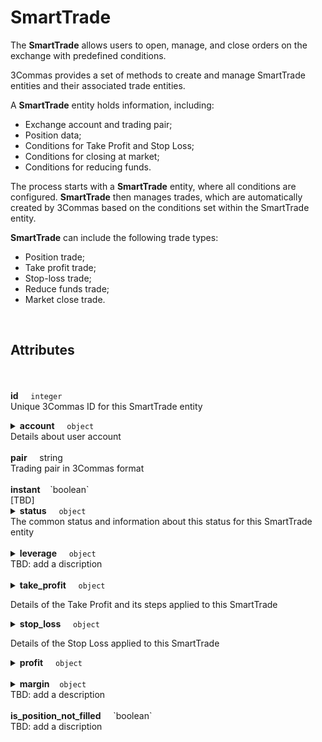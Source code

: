 <h1>SmartTrade</h1>

<p>
  The <strong>SmartTrade</strong> allows users to open, manage, and close orders on the exchange with predefined conditions.
</p>

<p>
  3Commas provides a set of methods to create and manage SmartTrade entities and their associated trade entities.
</p>

<p>
  A <strong>SmartTrade</strong> entity holds information, including:
</p>

<ul>
  <li>Exchange account and trading pair;</li>
  <li>Position data;</li>
  <li>Conditions for Take Profit and Stop Loss;</li>
  <li>Conditions for closing at market;</li>
  <li>Conditions for reducing funds.</li>
</ul>

<p>
  The process starts with a <strong>SmartTrade</strong> entity, where all conditions are configured. 
  <strong>SmartTrade</strong> then manages trades, which are automatically created by 3Commas based on the conditions set within the SmartTrade entity.
</p>

<p>
  <strong>SmartTrade</strong> can include the following trade types:
</p>

<ul>
  <li>Position trade;</li>
  <li>Take profit trade;</li>
  <li>Stop-loss trade;</li>
  <li>Reduce funds trade;</li>
  <li>Market close trade.</li>
</ul>
<br>

<h2>Attributes</h2>

<br><br>
<strong>id</strong>&nbsp;&nbsp;&nbsp;&nbsp;&nbsp;<code>integer</code><br>
Unique 3Commas ID for this SmartTrade entity<br>
<details>
<summary><strong>account</strong>&nbsp;&nbsp;&nbsp;&nbsp;&nbsp;<code>object</code><br>
Details about user account<br></summary>
<br>
<dd>
<strong>id</strong>&nbsp;&nbsp;&nbsp;&nbsp;&nbsp;<code>integer</code><br>
Unique 3Commas ID for this exchange account entity<br><br>
<strong>type</strong>&nbsp;&nbsp;&nbsp;&nbsp;&nbsp;<code>string</code><br>
Exchange types where this SmartTrade was created<br>
<strong>name</strong>&nbsp;&nbsp;&nbsp;&nbsp;&nbsp;<code>string</code><br> 
Name of this exchange account<br>
<strong>market</strong>&nbsp;&nbsp;&nbsp;&nbsp;&nbsp;<code>string</code><br>
[TBD]<br>
<strong>link</strong>&nbsp;&nbsp;&nbsp;&nbsp;&nbsp;<code>string</code><br>
The URL of the account where this SmartTrade was created<br>
</dd>
</details><br>
<strong>pair</strong>&nbsp;&nbsp;&nbsp;&nbsp;&nbsp;string<br>
Trading pair in 3Commas format<br>
<br>
<strong>instant</strong>&nbsp;&nbsp;&nbsp;&nbsp;`boolean`<br>
[TBD] <br>
<details>
<summary><strong>status</strong>&nbsp;&nbsp;&nbsp;&nbsp;&nbsp;<code>object</code><br>
The common status and information about this status for this SmartTrade entity</summary>
<br>
<dd>
<strong>basic_type</strong>&nbsp;&nbsp;&nbsp;&nbsp;&nbsp;<code>string</code><br>
3Commas status for this SmartTrade<br><br>
<strong>title</strong>&nbsp;&nbsp;&nbsp;&nbsp;&nbsp;<code>string</code><br>
Brief description of this status<br><br>
<strong>error</strong>&nbsp;&nbsp;&nbsp;&nbsp;&nbsp;<code>string</code><br>
Description of the error for this SmartTrade if it fails<br>
</dd>
</details><br>
<details>
<summary><strong>leverage</strong>&nbsp;&nbsp;&nbsp;&nbsp;&nbsp;<code>object</code><br>
TBD: add a discription</summary><br>
<p>
<dd><strong>enabled</strong>&nbsp;&nbsp;&nbsp;&nbsp;&nbsp;<code>boolean</code><br>
Information about this leverage for a futures account<br>
<code>false</code> if editing is not available<br>
<br>
<strong>type</strong>&nbsp;&nbsp;&nbsp;&nbsp;&nbsp;<code>string</code>
<br>
Shows the leverage type that was set when creating a SmartTrade on a futures account<br>
<strong>value</strong>&nbsp;&nbsp;&nbsp;&nbsp;&nbsp;<code>number</code>
<br> 
Shows the leverage value that was set when creating a SmartTrade on a futures account<br>
<strong>type_editable</strong>&nbsp;&nbsp;&nbsp;&nbsp;&nbsp;<code>boolean</code><br> 
Indicates whether the user can modify <code>leverage[type]</code> settings when editing a SmartTrade<br>
<code>true</code> if editing is available<br><br>
</p>
</details><br>
<details>
  <summary><strong>take_profit</strong>&nbsp;&nbsp;&nbsp;&nbsp;&nbsp;<code>object</code>
  <p>Details of the Take Profit and its steps applied to this SmartTrade</p></summary>
  <dl>
    <dd><strong>enabled</strong>&nbsp;&nbsp;&nbsp;&nbsp;&nbsp;<code>boolean</code></dd>
    <dd>Indicates whether the take profit settings for this SmartTrade can be edited</dd>
    <dd><strong>price_type</strong>&nbsp;&nbsp;&nbsp;&nbsp;&nbsp;<code>string</code></dd>
    <dd>The price type for the take profit trade(s) that was set when creating the SmartTrade. Can be either <code>value</code> or <code>percentage</code></dd>
    <dd><strong>steps</strong>&nbsp;&nbsp;&nbsp;&nbsp;&nbsp;<code>array</code></dd>
    <dd>Detailed conditions for each step of the Take Profit</dd>
    <dd>
      <dl>
        <dd><strong>id</strong>&nbsp;&nbsp;&nbsp;&nbsp;&nbsp;<code>integer</code></dt>
        <dd>Unique 3Commas trade ID for this SmartTrade entity</dd>
        <dd><strong>order_type</strong>&nbsp;&nbsp;&nbsp;&nbsp;&nbsp;<code>string</code></dd>
        <dd>The type of order for this trade's take profit</dd>
        <dd><strong>editable</strong>&nbsp;&nbsp;&nbsp;&nbsp;&nbsp;<code>boolean</code></dd>
        <dd>Indicates whether the step of take profit settings for this SmartTrade can be edited</dd>
        <dd><strong>units[value]</strong>&nbsp;&nbsp;&nbsp;&nbsp;&nbsp;<code>number</code></dd>
        <dd>Amount of units for this trade</dd>
        <dd><strong>price</strong>&nbsp;&nbsp;&nbsp;&nbsp;&nbsp;<code>object</code></dt>
        <dd>Details of the price applied for one step of Take Profit</dd>
        <dd>
          <dl>
            <dd><strong>type</strong>&nbsp;&nbsp;&nbsp;&nbsp;&nbsp;<code>integer</code></dd>
            <dd>The type of price for the take profit order used to open the position</dd>
            <dd><strong>value</strong>&nbsp;&nbsp;&nbsp;&nbsp;&nbsp;<code>number</code></dd>
            <dd>The specific price value set to trigger the take profit order</dd>
            <dd><strong>percet</strong>&nbsp;&nbsp;&nbsp;&nbsp;&nbsp;<code>number</code></dd>
            <dd>The specific percentage of the price set to trigger this take profit trade</dd>
          </dl>
        </dd>
        <dd><strong>trailing</strong>&nbsp;&nbsp;&nbsp;&nbsp;&nbsp;<code>object</code></dd>
        <dd>Details of the trailing applied for one step of Take Profit</dd>
        <dd>
          <dl>
            <dd><strong>editable</strong>&nbsp;&nbsp;&nbsp;&nbsp;&nbsp;<code>boolean</code></dt>
            <dd>Indicates whether the trailing settings for the take profit in this SmartTrade can be edited</dd>
            <dd><strong>percet</strong>&nbsp;&nbsp;&nbsp;&nbsp;&nbsp;<code>number</code></dt>
            <dd>The specific trailing percentage applied to the price for this take profit trade</dd>
          </dl>
        </dd>
        <dd><strong>status</strong>&nbsp;&nbsp;&nbsp;&nbsp;&nbsp;<code>object</code></dt>
        <dd>Status of this the step of Take Profit. Set automatically by 3Commas</dd>
        <dd>
          <dl>
            <dd><strong>basic_type</strong>&nbsp;&nbsp;&nbsp;&nbsp;&nbsp;<code>string</code></dt>
            <dd>3Commas status for this take profit trade</dd>
            <dd><strong>title</strong>&nbsp;&nbsp;&nbsp;&nbsp;&nbsp;<code>string</code></dt>
            <dd>Brief description of this status for this trade</dd>
            <dd><strong>error</strong>&nbsp;&nbsp;&nbsp;&nbsp;&nbsp;<code>string</code></dt>
            <dd>Error description for this take profit trade if it fails</dd>
          </dl>
        </dd>
        <dd><strong>data</strong>&nbsp;&nbsp;&nbsp;&nbsp;&nbsp;<code>object</code></dt>
        <dd>Available actions for one step Take Profit</dd>
        <dd>
          <dl>
            <dd><strong>cancelable</strong>&nbsp;&nbsp;&nbsp;&nbsp;&nbsp;<code>integer</code></dt>
            <dd>Indicates whether the take profit trade can be canceled</dd>
            <dd><strong>panic_sell_available</strong>&nbsp;&nbsp;&nbsp;&nbsp;&nbsp;<code>boolean</code></dt>
            <dd>[TBD]</dd>
          </dl>
        </dd>
      </dl>
    </dd>
    <dd><strong>position</strong>&nbsp;&nbsp;&nbsp;&nbsp;&nbsp;<code>string</code></dt>
    <dd>Indicates the position of this take profit step for this SmartTrade</dd>
  </dl>
</details>
<details>
  <summary><strong>stop_loss</strong>&nbsp;&nbsp;&nbsp;&nbsp;&nbsp;<code>object</code>
  <p>Details of the Stop Loss applied to this SmartTrade</p></summary>
  <dl>
    <dd><strong>enabled</strong>&nbsp;&nbsp;&nbsp;&nbsp;&nbsp;<code>boolean</code></dd>
    <dd>Indicates whether the stop loss settings for this SmartTrade can be edited</dd><br>
    <dd><strong>price_type</strong>&nbsp;&nbsp;&nbsp;&nbsp;&nbsp;<code>string</code></dd>
    <dd>The price type for the stop loss trade(s) that was set when creating the SmartTrade.<br>Can be either <code>value</code> or <code>percentage</code></dd><br>
    <dd><strong>breakeven</strong>&nbsp;&nbsp;&nbsp;&nbsp;&nbsp;<code>boolean</code></dd>
    <dd>Indicates whether the stop loss has been set at the breakeven point</dd><br>
    <dd><strong>order_type</strong>&nbsp;&nbsp;&nbsp;&nbsp;&nbsp;<code>string</code></dd>
    <dd>The type of order for this trade's stop loss</dd><br>
    <dd><strong>editable</strong>&nbsp;&nbsp;&nbsp;&nbsp;&nbsp;<code>boolean</code></dd>
    <dd>Indicates whether the stop loss settings for this SmartTrade can be edited</dd><br>
    <dd><strong>status</strong>&nbsp;&nbsp;&nbsp;&nbsp;&nbsp;<code>object</code></dd>
    <dd>Status of this the step of Stop Loss. Set automatically by 3Commas</dd><br>
    <dd>
      <dl>
        <dd><strong>basic_type</strong>&nbsp;&nbsp;&nbsp;&nbsp;&nbsp;<code>string</code></dd>
        <dd>3Commas status for this stop loss trade</dd>
        <dd><strong>title</strong>&nbsp;&nbsp;&nbsp;&nbsp;&nbsp;<code>string</code></dd>
        <dd>Brief description of this status for this trade</dd>
        <dd><strong>error</strong>&nbsp;&nbsp;&nbsp;&nbsp;&nbsp;<code>string</code></dd>
        <dd>Error description for this stop loss trade if it fails</dd>
      </dl>
    </dd>
    <dd><strong>units</strong>&nbsp;&nbsp;&nbsp;&nbsp;&nbsp;<code>object</code></dd>
    <dd>TBD</dd>
    <dd>
      <dl>
        <dd><strong>value</strong>&nbsp;&nbsp;&nbsp;&nbsp;&nbsp;<code>number</code></dd>
        <dd>The specific price value set for the stope loss order trigger</dd>
      </dl>
    </dd>
    <dd><strong>total</strong>&nbsp;&nbsp;&nbsp;&nbsp;&nbsp;<code>object</code></dd>
    <dd>TBD</dd>
    <dd>
      <dl>
        <dd><strong>value</strong>&nbsp;&nbsp;&nbsp;&nbsp;&nbsp;<code>number</code></dd>
        <dd>The total value of the stop loss trade</dd>
      </dl>
    </dd>
    <dd><strong>price</strong>&nbsp;&nbsp;&nbsp;&nbsp;&nbsp;<code>object</code></dd>
    <dd>TBD</dd>
    <dd>
      <dl>
        <dd><strong>value</strong>&nbsp;&nbsp;&nbsp;&nbsp;&nbsp;<code>number</code></dd>
        <dd>TBD</dd>
      </dl>
    </dd>
    <dd><strong>conditional</strong>&nbsp;&nbsp;&nbsp;&nbsp;&nbsp;<code>object</code></dd>
    <dd>TBD</dd>
    <dd>
      <dl>
        <dd><strong>price</strong>&nbsp;&nbsp;&nbsp;&nbsp;&nbsp;<code>object</code></dt>
        <dd>Details of the price applied the Stop Loss</dd>
        <dd>
          <dl>
            <dd><strong>type</strong>&nbsp;&nbsp;&nbsp;&nbsp;&nbsp;<code>string</code></dd>
            <dd>The type of price for the stop loss order used to close the position</dd>
            <dd><strong>value</strong>&nbsp;&nbsp;&nbsp;&nbsp;&nbsp;<code>number</code></dd>
            <dd>The specific price value set to trigger the Stop Loss order</dd>
            <dd><strong>percent</strong>&nbsp;&nbsp;&nbsp;&nbsp;&nbsp;<code>number</code></dd>
            <dd>The specific percentage of the price set to trigger this Stop Loss trade</dd>
          </dl>
        </dd>
        <dd><strong>trailing</strong>&nbsp;&nbsp;&nbsp;&nbsp;&nbsp;<code>object</code></dd>
        <dd>Details of the trailing applied for one step of Stop Loss</dd>
        <dd>
          <dl>
            <dd><strong>editable</strong>&nbsp;&nbsp;&nbsp;&nbsp;&nbsp;<code>boolean</code></dt>
            <dd>Indicates whether trailing is enabled for the conditional stop loss</dd>
            <dd><strong>percet</strong>&nbsp;&nbsp;&nbsp;&nbsp;&nbsp;<code>number</code></dt>
            <dd>The trailing percentage for the conditional stop loss</dd>
          </dl>
        </dd>
      </dl>
    </dd>
    <dd><strong>timeout</strong>&nbsp;&nbsp;&nbsp;&nbsp;&nbsp;<code>object</code></dd>
    <dd>TBD</dd>
    <dd>
      <dl>
        <dd><strong>enabled</strong>&nbsp;&nbsp;&nbsp;&nbsp;&nbsp;<code>boolean</code></dd>
        <dd>Indicates whether the timeout setting for the stop loss is enabled</dd>
        <dd><strong>value</strong>&nbsp;&nbsp;&nbsp;&nbsp;&nbsp;<code>integer</code></dd>
        <dd>The value of the timeout setting for the stop loss trade</dd>
      </dl>
    </dd>
  </dl>
</details>
<details>
<summary>
<strong>profit</strong>&nbsp;&nbsp;&nbsp;&nbsp;&nbsp;<code>object</code></summary>
TBD: add a discription<br><br>
&nbsp;&nbsp;&nbsp;&nbsp;&nbsp;<strong>volume</strong>&nbsp;&nbsp;&nbsp;&nbsp;&nbsp;<code>number</code><br>
&nbsp;&nbsp;&nbsp;&nbsp;&nbsp;The total profit volume generated by this SmartTrade in quote<br>

&nbsp;&nbsp;&nbsp;&nbsp;&nbsp;<strong>usd</strong>&nbsp;&nbsp;&nbsp;&nbsp;&nbsp;<code>number</code><br> 
&nbsp;&nbsp;&nbsp;&nbsp;&nbsp;The total profit volume generated by this SmartTrade in USD<br>

&nbsp;&nbsp;&nbsp;&nbsp;&nbsp;<strong>percent</strong>&nbsp;&nbsp;&nbsp;&nbsp;&nbsp;<code>number</code><br>
&nbsp;&nbsp;&nbsp;&nbsp;&nbsp;The total profit volume generated by this SmartTrade in percent<br>

&nbsp;&nbsp;&nbsp;&nbsp;&nbsp;<strong>roe</strong>&nbsp;&nbsp;&nbsp;&nbsp;&nbsp;`number` or `null`<br>
&nbsp;&nbsp;&nbsp;&nbsp;&nbsp;The return on equity (ROE) for this SmartTrade's profit, applicable only for futures accounts<br><br>
</details><br>
<details>
<summary><strong>margin</strong>&nbsp;&nbsp;&nbsp;&nbsp;<code>object</code><br>
TBD: add a description</summary><br>
<dd>
<strong>amount</strong>&nbsp;&nbsp;&nbsp;&nbsp;<code>number</code> or <code>null</code><br>
The total margin amount required for this SmartTrade (base)<br><br>
<strong>total</strong>&nbsp;&nbsp;&nbsp;&nbsp;<code>number</code> or <code>null</code><br>  
The total margin value for this SmartTrade (quote)<br>
</dd>
</details><br>
<strong>is_position_not_filled</strong>&nbsp;&nbsp;&nbsp;&nbsp;&nbsp;`boolean`<br>
TBD: add a discription <br>